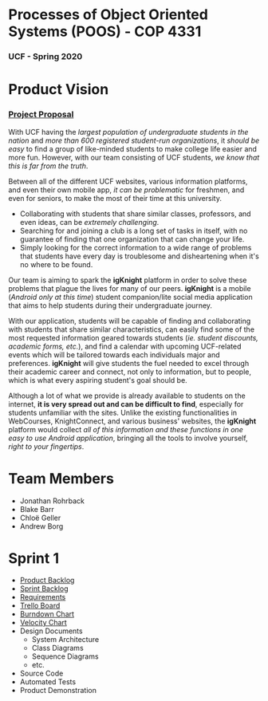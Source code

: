# Processes of Object Oriented Systems (POOS) - COP 4331
### UCF - Spring 2020


# **Product Vision**
### [Project Proposal](https://github.com/h3rmi0n3/COP4331/blob/master/project/ProjectProposal.md)

With UCF having the _largest population of undergraduate students in the nation_ and _more than 600 registered student-run organizations_, it _should be easy_ to find a group of like-minded students to make college life easier and more fun. However, with our team consisting of UCF students, _we know that this is far from the truth_. 

Between all of the different UCF websites, various information platforms, and even their own mobile app, _it can be problematic_ for freshmen, and even for seniors, to make the most of their time at this university. 

- Collaborating with students that share similar classes, professors, and even ideas, can be _extremely challenging_. 
- Searching for and joining a club is a long set of tasks in itself, with no guarantee of finding that one organization that can change your life. 
- Simply looking for the correct information to a wide range of problems that students have every day is troublesome and disheartening when it's no where to be found. 

Our team is aiming to spark the **igKnight** platform in order to solve these problems that plague the lives for many of our peers. **igKnight** is a mobile (_Android only at this time_) student companion/lite social media application that aims to help students during their undergraduate journey. 

With our application, students will be capable of finding and collaborating with students that share similar characteristics, can easily find some of the most requested information geared towards students (_ie. student discounts, academic forms, etc._), and find a calendar with upcoming UCF-related events which will be tailored towards each individuals major and preferences. **igKnight** will give students the fuel needed to excel through their academic career and connect, not only to information, but to people, which is what every aspiring student's goal should be.

Although a lot of what we provide is already available to students on the internet, **it is very spread out and can be difficult to find**, especially for students unfamiliar with the sites. Unlike the existing functionalities in WebCourses, KnightConnect, and various business' websites, the **igKnight** platform would collect _all of this information and these functions in one easy to use Android application_, bringing all the tools to involve yourself, _right to your fingertips_.


# **Team Members**
* Jonathan Rohrback
* Blake Barr
* Chloë Geller
* Andrew Borg

# **Sprint 1**

* [Product Backlog](https://docs.google.com/spreadsheets/d/1ty2KTlg2fVRDivqIOmgyekV0uBfa7Tp6JKKFlXk8cF0/edit?usp=sharing)
* [Sprint Backlog]()
* [Requirements]()
* [Trello Board](https://trello.com/b/0AVoSEkM)
* [Burndown Chart]()
* [Velocity Chart]()
* Design Documents
  * System Architecture
  * Class Diagrams
  * Sequence Diagrams
  * etc.
* Source Code
* Automated Tests
* Product Demonstration
